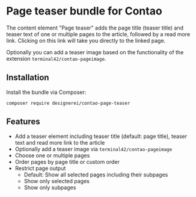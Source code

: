 # Page teaser bundle for Contao

The content element "Page teaser" adds the page title (teaser title) and teaser text of one or multiple pages to the article, followed by a read more link. Clicking on this link will take you directly to the linked page. 

Optionally you can add a teaser image based on the functionality of the extension `terminal42/contao-pageimage`.

## Installation

Install the bundle via Composer:

```
composer require designerei/contao-page-teaser
```

## Features

- Add a teaser element including teaser title (default: page title), teaser text and read more link to the article
- Optionally add a teaser image via `terminal42/contao-pageimage`
- Choose one or multiple pages
- Order pages by page title or custom order
- Restrict page output
  - Default: Show all selected pages including their subpages
  - Show only selected pages
  - Show only subpages